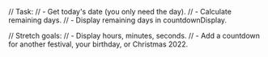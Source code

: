 // Task:
// - Get today's date (you only need the day).
// - Calculate remaining days.
// - Display remaining days in countdownDisplay.


// Stretch goals:
// - Display hours, minutes, seconds.
// - Add a countdown for another festival, your birthday, or Christmas 2022.